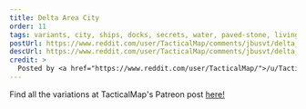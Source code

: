 ```yaml
---
title: Delta Area City
order: 11
tags: variants, city, ships, docks, secrets, water, paved-stone, living-quarters, buildings, day, variant:desert, variant:snow, variant:blood, variant:fire, variant:roofs, variant:poisoned, variant:fog, variant:night, artist:tacticalmap
postUrl: https://www.reddit.com/user/TacticalMap/comments/jbusvt/delta_area_city_40x40/
descUrl: https://www.reddit.com/user/TacticalMap/comments/jbusvt/delta_area_city_40x40/g8xiwkq/
credit: >
  Posted by <a href="https://www.reddit.com/user/TacticalMap/">/u/TacticalMap</a> to <a href="https://www.reddit.com/r/TacticalMap/">/r/TacticalMap</a> in Oct, 2020. <br/> Please support the artist on <a href="https://www.patreon.com/tacticalmap">Patreon</a>, as well as follow them on <a href="https://twitter.com/tacticalmap">Twitter</a>, <a href="https://www.facebook.com/tacticalmap/">Facebook</a>, and <a href="https://www.instagram.com/tacticalmap/">Instagram</a>
---
```

Find all the variations at TacticalMap's Patreon post <a href="https://www.patreon.com/posts/delta-area-city-42781535" title="Delta Area City by TacticalMap on Patreon">here!</a>
